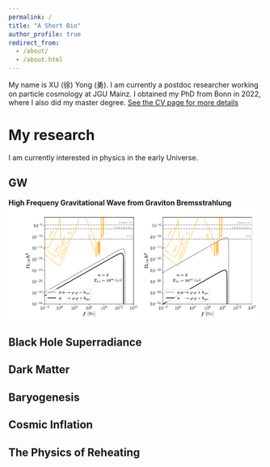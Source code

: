 ```yaml
---
permalink: /
title: "A Short Bio"
author_profile: true
redirect_from: 
  - /about/
  - /about.html
---
```

My name is XU (徐) Yong (勇). I am currently a postdoc researcher working on particle cosmology at JGU Mainz. I obtained my PhD from Bonn in 2022, where I also
did my master degree. [See the CV page for more details](https://yongxudm.github.io/cv/)


My research
======
I am currently interested in physics in the early Universe.


GW
-----

**High Frequeny Gravitational Wave from Graviton Bremsstrahlung**
![Editing a markdown file for a talk](/images/GW.png)

Black Hole Superradiance
-----

Dark Matter
------

Baryogenesis
-----

Cosmic Inflation
---

The Physics of Reheating
---



